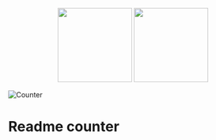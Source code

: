 <p align="center">
  <img height="150" src="https://d1wzvcwrgjaybe.cloudfront.net/repos/manwaring/readme-counter/readme-category-icon.png">
  <img height="150" src="https://d1wzvcwrgjaybe.cloudfront.net/repos/manwaring/readme-counter/readme-repo-icon.png">
</p>

![Counter](https://x0mf0bv9s2.execute-api.us-east-1.amazonaws.com/v1/readme/visits/github/manwaring/readme-counter)

# Readme counter
